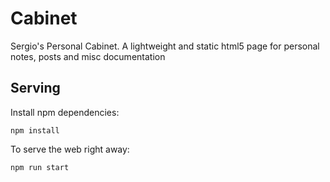 # Cabinet
Sergio's Personal Cabinet. A lightweight and static html5 page for personal notes, posts and misc documentation

## Serving
Install npm dependencies:
```
npm install
```
To serve the web right away:
```
npm run start
```
